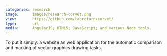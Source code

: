 ```yaml
---
categories: research
image:      images/research-corvet.png
view:       https://github.com/tabreturn/corvet/
type:       url
media:      AngularJS; HTML5; JavaScript; and various Node tools.
---
```

To put it simply: a website an web application for the automatic comparison and
marking of vector graphics drawing tasks.
